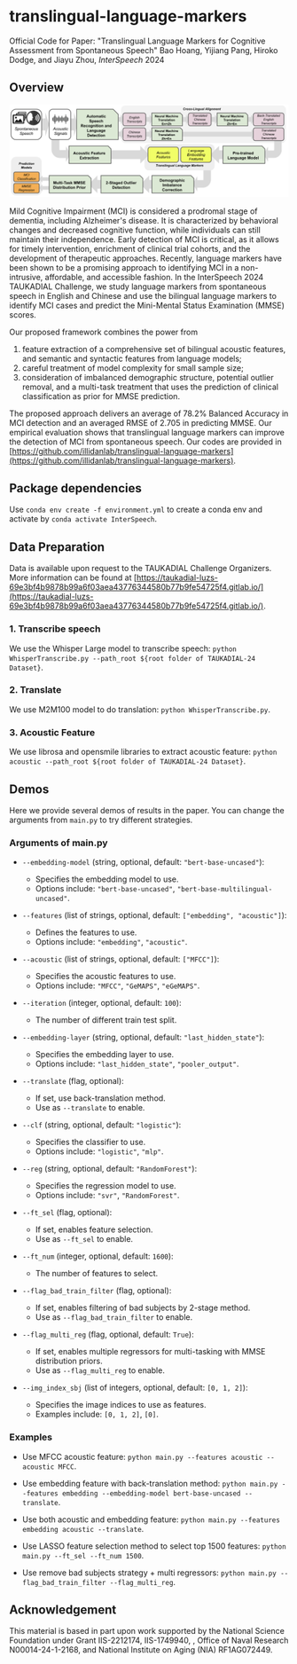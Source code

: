 # translingual-language-markers
Official Code for Paper: "Translingual Language Markers for Cognitive Assessment from Spontaneous Speech" Bao Hoang, Yijiang Pang, Hiroko Dodge, and Jiayu Zhou, *InterSpeech* 2024

## Overview
![featured](pipeline.png)

Mild Cognitive Impairment (MCI) is considered a prodromal stage of dementia, including Alzheimer's disease. It is characterized by behavioral changes and decreased cognitive function, while individuals can still maintain their independence.  Early detection of MCI is critical, as it allows for timely intervention, enrichment of clinical trial cohorts, and the development of therapeutic approaches. Recently, language markers have been shown to be a promising approach to identifying MCI in a non-intrusive, affordable, and accessible fashion. In the InterSpeech 2024 TAUKADIAL Challenge, we study language markers from spontaneous speech in English and Chinese and use the bilingual language markers to identify MCI cases and predict the Mini-Mental Status Examination (MMSE) scores. 

Our proposed framework combines the power from 
1) feature extraction of a comprehensive set of bilingual acoustic features, and semantic and syntactic features from language models; 
2) careful treatment of model complexity for small sample size;
3) consideration of imbalanced demographic structure, potential outlier removal, and a multi-task treatment that uses the prediction of clinical classification as prior for MMSE prediction. 

The proposed approach delivers an average of 78.2\% Balanced Accuracy in MCI detection and an averaged RMSE of 2.705 in predicting MMSE. Our empirical evaluation shows that translingual language markers can improve the detection of MCI from spontaneous speech. Our codes are provided in [https://github.com/illidanlab/translingual-language-markers](https://github.com/illidanlab/translingual-language-markers).

## Package dependencies
Use `conda env create -f environment.yml` to create a conda env and
activate by `conda activate InterSpeech`.

## Data Preparation

Data is available upon request to the TAUKADIAL Challenge Organizers. More information can be found at [https://taukadial-luzs-69e3bf4b9878b99a6f03aea43776344580b77b9fe54725f4.gitlab.io/](https://taukadial-luzs-69e3bf4b9878b99a6f03aea43776344580b77b9fe54725f4.gitlab.io/).


### 1. Transcribe speech
We use the Whisper Large model to transcribe speech: `python WhisperTranscribe.py --path_root ${root folder of TAUKADIAL-24 Dataset}`.

### 2. Translate
We use M2M100 model to do translation: `python WhisperTranscribe.py`.

### 3. Acoustic Feature 
We use librosa and opensmile libraries to extract acoustic feature: `python acoustic --path_root ${root folder of TAUKADIAL-24 Dataset}`.

## Demos
Here we provide several demos of results in the paper.
You can change the arguments from `main.py` to try different strategies.

### Arguments of main.py

- `--embedding-model` (string, optional, default: `"bert-base-uncased"`): 
  - Specifies the embedding model to use. 
  - Options include: `"bert-base-uncased"`, `"bert-base-multilingual-uncased"`.

- `--features` (list of strings, optional, default: `["embedding", "acoustic"]`): 
  - Defines the features to use. 
  - Options include: `"embedding"`, `"acoustic"`.

- `--acoustic` (list of strings, optional, default: `["MFCC"]`): 
  - Specifies the acoustic features to use. 
  - Options include: `"MFCC"`, `"GeMAPS"`, `"eGeMAPS"`.

- `--iteration` (integer, optional, default: `100`): 
  - The number of different train test split.

- `--embedding-layer` (string, optional, default: `"last_hidden_state"`): 
  - Specifies the embedding layer to use. 
  - Options include: `"last_hidden_state"`, `"pooler_output"`.

- `--translate` (flag, optional): 
  - If set, use back-translation method. 
  - Use as `--translate` to enable.

- `--clf` (string, optional, default: `"logistic"`): 
  - Specifies the classifier to use. 
  - Options include: `"logistic"`, `"mlp"`.

- `--reg` (string, optional, default: `"RandomForest"`): 
  - Specifies the regression model to use. 
  - Options include: `"svr"`, `"RandomForest"`.

- `--ft_sel` (flag, optional): 
  - If set, enables feature selection.
  - Use as `--ft_sel` to enable.

- `--ft_num` (integer, optional, default: `1600`): 
  - The number of features to select.

- `--flag_bad_train_filter` (flag, optional): 
  - If set, enables filtering of bad subjects by 2-stage method.
  - Use as `--flag_bad_train_filter` to enable.

- `--flag_multi_reg` (flag, optional, default: `True`): 
  - If set, enables multiple regressors for multi-tasking with MMSE distribution priors.
  - Use as `--flag_multi_reg` to enable.

- `--img_index_sbj` (list of integers, optional, default: `[0, 1, 2]`): 
  - Specifies the image indices to use as features.
  - Examples include: `[0, 1, 2]`, `[0]`.

### Examples
- Use MFCC acoustic feature:  `python main.py --features acoustic --acoustic MFCC`.

- Use embedding feature with back-translation method: `python main.py --features embedding --embedding-model bert-base-uncased --translate`.

- Use both acoustic and embedding feature: `python main.py --features embedding acoustic --translate`.

- Use LASSO feature selection method to select top 1500 features: `python main.py --ft_sel --ft_num 1500`.

- Use remove bad subjects strategy + multi regressors: `python main.py --flag_bad_train_filter --flag_multi_reg`.

## Acknowledgement
This material is based in part upon work supported by the National Science Foundation under
Grant IIS-2212174, IIS-1749940, , Office of Naval Research N00014-24-1-2168, and National
Institute on Aging (NIA) RF1AG072449.
